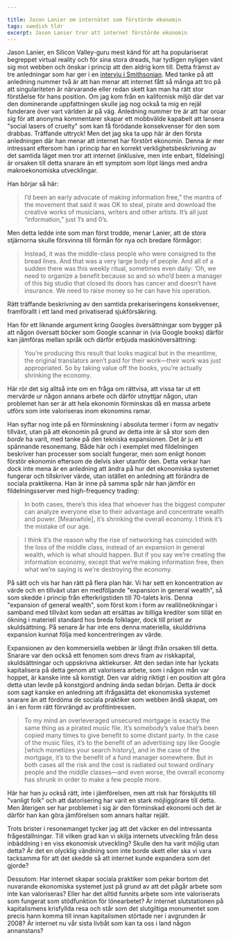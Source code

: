```yaml
---

title: Jason Lanier om internätet som förstörde ekonomin
tags: swedish tldr
excerpt: Jason Lanier tror att internet förstörde ekonomin
---
```

Jason Lanier, en Silicon Valley-guru mest känd för att ha populariserat begreppet virtual reality och för sina stora dreads, har tydligen nyligen vänt sig mot webben och önskar i princip att den aldrig kom till. Detta främst av tre anledningar som har ger i en [intervju i Smithsonian](http://www.smithsonianmag.com/arts-culture/What-Turned-Jaron-Lanier-Against-the-Web-183832741.html?c=y&story=fullstory). Med tanke på att anledning nummer två är att han menar att internet fått så många att tro på att singulariteten är närvarande eller redan skett kan man ha rätt stor förståelse för hans position. Om jag kom från en kalifornisk miljö där det var den dominerande uppfattningen skulle jag nog också ta mig en rejäl funderare över vart världen är på väg. Anledning nummer tre är att har oroar sig för att anonyma kommentarer skapar ett mobbvälde kapabelt att lansera "social lasers of cruelty" som kan få förödande konsekvenser för den som drabbas. Träffande uttryck! Men det jag ska ta upp här är den första anledningen där han menar att internet har förstört ekonomin. Denna är mer intressant eftersom han i princip har en korrekt verklighetsbeskrivning av det samtida läget men tror att internet (inklusive, men inte enbart, fildelning) är orsaken till detta snarare än ett symptom som löpt längs med andra makroekonomiska utvecklingar. 

Han börjar så här:

> I’d been an early advocate of making information free,” the mantra of the movement that said it was OK to steal, pirate and download the creative works of musicians, writers and other artists. It’s all just “information,” just 1’s and 0’s.

Men detta ledde inte som man först trodde, menar Lanier, att de stora stjärnorna skulle försvinna till förmån för nya och bredare förmågor:

> Instead, it was the middle-class people who were consigned to the bread lines. And that was a very large body of people. And all of a sudden there was this weekly ritual, sometimes even daily: ‘Oh, we need to organize a benefit because so and so who’d been a manager of this big studio that closed its doors has cancer and doesn’t have insurance. We need to raise money so he can have his operation.

Rätt träffande beskrivning av den samtida prekariseringens konsekvenser, framförallt i ett land med privatiserad sjukförsäkring.

Han för ett liknande argument kring Googles översättningar som bygger på att någon översatt böcker som Google scannar in (via Google books) därför kan jämföras mellan språk och därför erbjuda maskinöversättning: 

> You’re producing this result that looks magical but in the meantime, the original translators aren’t paid for their work—their work was just appropriated. So by taking value off the books, you’re actually shrinking the economy.

Här rör det sig alltså inte om en fråga om rättvisa, att vissa tar ut ett mervärde ur någon annans arbete och därför utnyttjar någon, utan problemet han ser är att hela ekonomin förminskas då en massa arbete utförs som inte valoriseras inom ekonomins ramar.

Han syftar nog inte på en förminskning i absoluta termer i form av negativ tillväxt, utan på att ekonomin på grund av detta inte är så stor som den *borde* ha varit, med tanke på den tekniska expansionen. Det är ju ett spännande resonemang. Både här och i exemplet med fildelningen beskriver han processer som socialt fungerar, men som enligt honom förstör ekonomin eftersom de delvis sker utanför den. Detta verkar han dock inte mena är en anledning att ändra på hur det ekonomiska systemet fungerar och tillskriver värde, utan istället en anledning att förändra de sociala praktikerna. Han är inne på samma spår när han jämför en fildelningsserver med high-frequency trading:

> In both cases, there’s this idea that whoever has the biggest computer can analyze everyone else to their advantage and concentrate wealth and power. [Meanwhile], it’s shrinking the overall economy. I think it’s the mistake of our age. 

> I think it’s the reason why the rise of networking has coincided with the loss of the middle class, instead of an expansion in general wealth, which is what should happen. But if you say we’re creating the information economy, except that we’re making information free, then what we’re saying is we’re destroying the economy. 

På sätt och vis har han rätt på flera plan här. Vi har sett en koncentration av värde och en tillväxt utan en medföljande "expansion in general wealth", så som skedde i princip från efterkrigstiden till 70-talets kris. Denna "expansion of general wealth", som först kom i form av reallöneökningar i samband med tillväxt kom sedan att ersättas av billiga krediter som tillät en ökning i materiell standard hos breda folklager, dock till priset av skuldsättning. På senare år har inte ens denna materiella, skulddrivna expansion kunnat följa med koncentreringen av värde. 

Expansionen av den kommersiella webben är långt ifrån orsaken till detta. Snarare var den också ett fenomen som drevs fram av riskkapital, skuldsättningar och uppskrivna aktiekurser. Att den sedan inte har lyckats kapitalisera på detta genom att valorisera arbete, som i någon mån var hoppet, är kanske inte så konstigt. Den var aldrig riktigt i en position att göra detta utan levde på konstgjord andning ända sedan början. Detta är dock som sagt kanske en anledning att ifrågasätta det ekonomiska systemet snarare än att fördöma de sociala praktiker som webben ändå skapat, om än i en form rätt förvrängd av profitintressen.

> To my mind an overleveraged unsecured mortgage is exactly the same thing as a pirated music file. It’s somebody’s value that’s been copied many times to give benefit to some distant party. In the case of the music files, it’s to the benefit of an advertising spy like Google [which monetizes your search history], and in the case of the mortgage, it’s to the benefit of a fund manager somewhere. But in both cases all the risk and the cost is radiated out toward ordinary people and the middle classes—and even worse, the overall economy has shrunk in order to make a few people more. 

Här har han ju också rätt, inte i jämförelsen, men att risk har förskjutits till "vanligt folk" och att datorisering har varit en stark möjliggörare till detta. Men återigen ser har problemet i sig är den förminskad ekonomi och det är därför han kan göra jämförelsen som annars haltar rejält.

Trots brister i resonemanget tycker jag att det väcker en del intressanta frågeställningar. Till vilken grad kan vi skilja internets utveckling från dess inbäddning i en viss ekonomisk utveckling? Skulle den ha varit möjlig utan detta? Är det en olycklig vändning som inte borde skett eller ska vi vara tacksamma för att det skedde så att internet kunde expandera som det gjorde?

Dessutom: Har internet skapar sociala praktiker som pekar bortom det nuvarande ekonomiska systemet just på grund av att det pågår arbete som inte kan valoriseras? Eller har det alltid funnits arbete som inte valoriserats som fungerat som stödfunktion för lönearbetet? Är internet slutstationen på kapitalismens krisfyllda resa och står som det slutgiltiga monumentet som precis hann komma till innan kapitalismen störtade ner i avgrunden år 2008? Är internet nu vår sista livbåt som kan ta oss i land någon annanstans?


